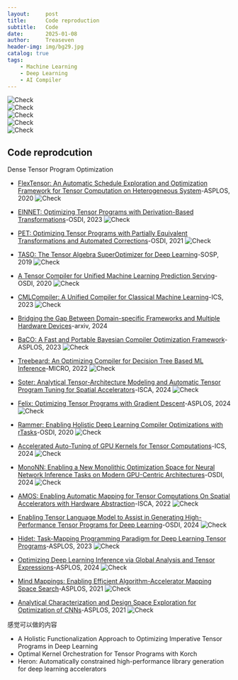 ```yaml
---
layout:     post
title:      Code reproduction
subtitle:   Code
date:       2025-01-08
author:     Treaseven
header-img: img/bg29.jpg
catalog: true
tags:
    - Machine Learning
    - Deep Learning
    - AI Compiler
---
```

![Check](https://img.shields.io/badge/Difficulty-Very%20Easy-brightgreen) <br>
![Check](https://img.shields.io/badge/Difficulty-Easy-green) <br> 
![Check](https://img.shields.io/badge/Difficulty-Medium-yellow) <br> 
![Check](https://img.shields.io/badge/Difficulty-Hard-orange) <br> 
![Check](https://img.shields.io/badge/Difficulty-Very%20Hard-red)
 
Code reprodcution
---
Dense Tensor Program Optimization
- [FlexTensor: An Automatic Schedule Exploration and Optimization Framework for Tensor Computation on Heterogeneous System](https://github.com/pku-liang/FlexTensor)-ASPLOS, 2020 ![Check](https://img.shields.io/badge/Difficulty-Very%20Hard-red)

- [EINNET: Optimizing Tensor Programs with Derivation-Based Transformations](https://github.com/InfiniTensor/InfiniTensor)-OSDI, 2023 ![Check](https://img.shields.io/badge/Difficulty-Very%20Hard-red)

- [PET: Optimizing Tensor Programs with Partially Equivalent Transformations and Automated Corrections](https://github.com/thu-pacman/PET)-OSDI, 2021 ![Check](https://img.shields.io/badge/Difficulty-Hard-orange)

- [TASO: The Tensor Algebra SuperOptimizer for Deep Learning](https://github.com/jiazhihao/TASO)-SOSP, 2019 ![Check](https://img.shields.io/badge/Difficulty-Very%20Hard-red)

- [A Tensor Compiler for Unified Machine Learning Prediction Serving](https://github.com/microsoft/hummingbird)-OSDI, 2020 ![Check](https://img.shields.io/badge/Difficulty-Medium-yellow)

- [CMLCompiler: A Unified Compiler for Classical Machine Learning](https://github.com/BenchCouncil/cmlcompiler)-ICS, 2023 ![Check](https://img.shields.io/badge/Difficulty-Easy-green)

- [Bridging the Gap Between Domain-specific Frameworks and Multiple Hardware Devices]()-arxiv, 2024
- [BaCO: A Fast and Portable Bayesian Compiler Optimization Framework](https://github.com/baco-authors/baco)-ASPLOS, 2023 ![Check](https://img.shields.io/badge/Difficulty-Hard-orange)

- [Treebeard: An Optimizing Compiler for Decision Tree Based ML Inference](https://github.com/asprasad/treebeard)-MICRO, 2022 ![Check](https://img.shields.io/badge/Difficulty-Medium-yellow)

- [Soter: Analytical Tensor-Architecture Modeling and Automatic Tensor Program Tuning for Spatial Accelerators](https://github.com/FuyuWang/Soter)-ISCA, 2024 ![Check](https://img.shields.io/badge/Difficulty-Hard-orange)

- [Felix: Optimizing Tensor Programs with Gradient Descent](https://github.com/uiuc-arc/felix)-ASPLOS, 2024 ![Check](https://img.shields.io/badge/Difficulty-Hard-orange)

- [Rammer: Enabling Holistic Deep Learning Compiler Optimizations with rTasks](https://github.com/microsoft/nnfusion)-OSDI, 2020 ![Check](https://img.shields.io/badge/Difficulty-Very%20Hard-red)

- [Accelerated Auto-Tuning of GPU Kernels for Tensor Computations](https://github.com/HPCRL/Ansor-AF-DS)-ICS, 2024 ![Check](https://img.shields.io/badge/Difficulty-Very%20Hard-red)

- [MonoNN: Enabling a New Monolithic Optimization Space for Neural Network Inference Tasks on Modern GPU-Centric Architectures](https://github.com/AlibabaResearch/mononn)-OSDI, 2024 ![Check](https://img.shields.io/badge/Difficulty-Very%20Hard-red)

- [AMOS: Enabling Automatic Mapping for Tensor Computations On Spatial Accelerators with Hardware Abstraction](https://github.com/pku-liang/AMOS)-ISCA, 2022 ![Check](https://img.shields.io/badge/Difficulty-Very%20Hard-red)

- [Enabling Tensor Language Model to Assist in Generating High-Performance Tensor Programs for Deep Learning](https://github.com/zhaiyi000/tlm)-OSDI, 2024 ![Check](https://img.shields.io/badge/Difficulty-Very%20Hard-red)

- [Hidet: Task-Mapping Programming Paradigm for Deep Learning Tensor Programs](https://github.com/hidet-org/hidet)-ASPLOS, 2023 ![Check](https://img.shields.io/badge/Difficulty-Very%20Hard-red)

- [Optimizing Deep Learning Inference via Global Analysis and Tensor Expressions](https://github.com/summerspringwei/souffle-ae)-ASPLOS, 2024 ![Check](https://img.shields.io/badge/Difficulty-Very%20Hard-red)

- [Mind Mappings: Enabling Efficient Algorithm-Accelerator Mapping Space Search](https://github.com/kartik-hegde/mindmappings)-ASPLOS, 2021 ![Check](https://img.shields.io/badge/Difficulty-Medium-yellow)

- [Analytical Characterization and Design Space Exploration for Optimization of CNNs](https://github.com/HPCRL/ASPLOS_artifact)-ASPLOS, 2021 ![Check](https://img.shields.io/badge/Difficulty-Very%20Hard-red)




感觉可以做的内容

- A Holistic Functionalization Approach to Optimizing Imperative Tensor Programs in Deep Learning 
- Optimal Kernel Orchestration for Tensor Programs with Korch
- Heron: Automatically constrained high-performance library generation for deep learning accelerators 
